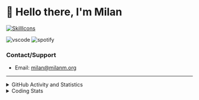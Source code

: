 # 👋 Hello there, I'm Milan
[![SkillIcons](https://skillicons.dev/icons?i=js,ts,nextjs,tailwind,html,go,bash,git,nginx,prisma,kubernetes,docker,linux)](https://skillicons.dev)

![vscode](https://nocache.advaith.workers.dev?url=https://img.shields.io/endpoint?url=https://dev.discordprofiles.me/api/badge/vscode/423203831971708958)
![spotify](https://nocache.advaith.workers.dev/?url=https://img.shields.io/endpoint?url=https://milanm.org/api/spotify/shields&cacheSeconds=10)

### Contact/Support

- Email: [milan@milanm.org](mailto:milan@milanm.org)
 
---
 
<details>
  <summary>GitHub Activity and Statistics</summary>
  <img src="/github-metrics.svg" />
</details>
<details>
  <summary>Coding Stats</summary>
  <!--START_SECTION:waka-->

```txt
TypeScript   1 hr 11 mins    ██████████░░░░░░░░░░░░░░░   40.14 %
Docker       57 mins         ████████░░░░░░░░░░░░░░░░░   32.29 %
JSON         20 mins         ███░░░░░░░░░░░░░░░░░░░░░░   11.54 %
Bash         13 mins         ██░░░░░░░░░░░░░░░░░░░░░░░   07.36 %
JavaScript   11 mins         █▓░░░░░░░░░░░░░░░░░░░░░░░   06.57 %
```

<!--END_SECTION:waka-->
</details>
